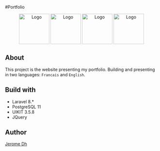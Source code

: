 #Portfolio
<p align="center">
<img src="http://127.0.0.1:8000/storage/logo1.png" width="100" alt="Logo"/>
<img src="http://127.0.0.1:8000/storage/logo2.png" width="100" alt="Logo"/>
<img src="http://127.0.0.1:8000/storage/logo3.png" width="100" alt="Logo"/>
<img src="http://127.0.0.1:8000/storage/logo4.png" width="100" alt="Logo"/>
</p>

## About
This project is the website presenting my portfolio.
Building and presenting in two languages: 
``Francais`` and ``English``.


## Build with
<ul>
    <li>Laravel 8.*</li>
    <li>PostgreSQL 11</li>
    <li>UIKIT 3.5.8</li>
    <li>JQuery</li>
</ul>

## Author
[Jerome Dh](https://github.com/jerome-Dh/) 
